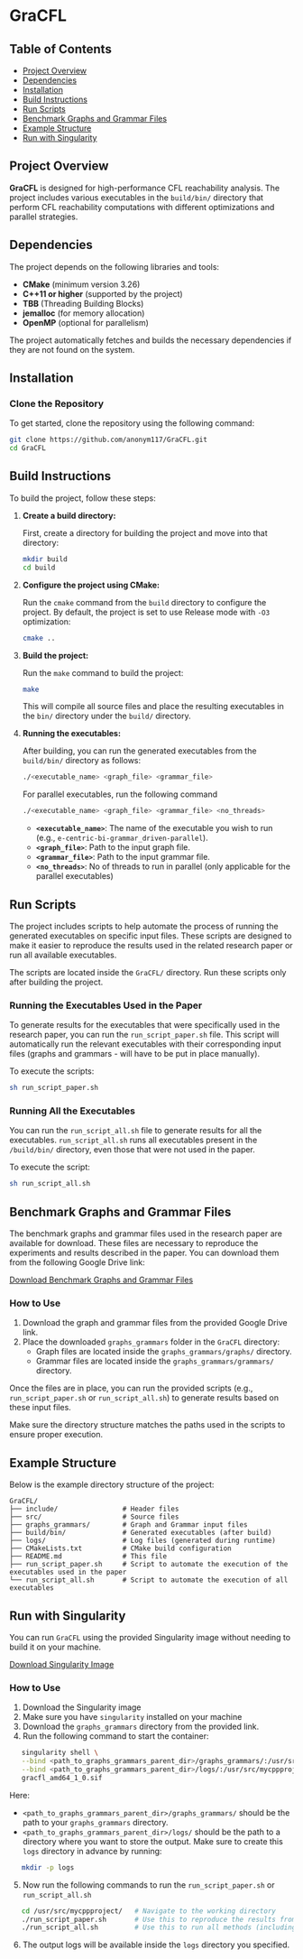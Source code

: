 # GraCFL

## Table of Contents
- [Project Overview](#project-overview)
- [Dependencies](#dependencies)
- [Installation](#installation)
- [Build Instructions](#build-instructions)
- [Run Scripts](#run-scripts)
- [Benchmark Graphs and Grammar Files](#benchmark-graphs-and-grammar-files)
- [Example Structure](#example-structure)
- [Run with Singularity](#run-with-singularity)

## Project Overview
**GraCFL** is designed for high-performance CFL reachability analysis. The project includes various executables in the `build/bin/` directory that perform CFL reachability computations with different optimizations and parallel strategies.

## Dependencies
The project depends on the following libraries and tools:

- **CMake** (minimum version 3.26)
- **C++11 or higher** (supported by the project)
- **TBB** (Threading Building Blocks)
- **jemalloc** (for memory allocation)
- **OpenMP** (optional for parallelism)

The project automatically fetches and builds the necessary dependencies if they are not found on the system.

## Installation

### Clone the Repository
To get started, clone the repository using the following command:

```bash
git clone https://github.com/anonym117/GraCFL.git
cd GraCFL
```

## Build Instructions

To build the project, follow these steps:

1. **Create a build directory:**

    First, create a directory for building the project and move into that directory:

    ```bash
    mkdir build
    cd build
    ```

2. **Configure the project using CMake:**

    Run the `cmake` command from the `build` directory to configure the project. By default, the project is set to use Release mode with `-O3` optimization:

    ```bash
    cmake ..
    ```
3. **Build the project:**

    Run the `make` command to build the project:
   
    ```bash
    make
    ```
    This will compile all source files and place the resulting executables in the `bin/` directory under the `build/` directory.

5. **Running the executables:**

    After building, you can run the generated executables from the `build/bin/` directory as follows:
   
   ```bash
   ./<executable_name> <graph_file> <grammar_file>
   ```
    For parallel executables, run the following command
   ```bash
   ./<executable_name> <graph_file> <grammar_file> <no_threads>
   ```
   
    - **`<executable_name>`**: The name of the executable you wish to run (e.g., `e-centric-bi-grammar_driven-parallel`).
    - **`<graph_file>`**: Path to the input graph file.
    - **`<grammar_file>`**: Path to the input grammar file.
    - **`<no_threads>`**: No of threads to run in parallel (only applicable for the parallel executables)


## Run Scripts 

The project includes scripts to help automate the process of running the generated executables on specific input files. These scripts are designed to make it easier to reproduce the results used in the related research paper or run all available executables. 

The scripts are located inside the `GraCFL/` directory. Run these scripts only after building the project.

### Running the Executables Used in the Paper

To generate results for the executables that were specifically used in the research paper, you can run the `run_script_paper.sh` file. This script will automatically run the relevant executables with their corresponding input files (graphs and grammars - will have to be put in place manually).

To execute the scripts:

```bash
sh run_script_paper.sh
```

### Running All the Executables

You can run the `run_script_all.sh` file to generate results for all the executables. `run_script_all.sh` runs all executables present in the `/build/bin/` directory, even those that were not used in the paper.

To execute the script:

```bash
sh run_script_all.sh
```

## Benchmark Graphs and Grammar Files

The benchmark graphs and grammar files used in the research paper are available for download. These files are necessary to reproduce the experiments and results described in the paper. You can download them from the following Google Drive link:

[Download Benchmark Graphs and Grammar Files](https://drive.google.com/drive/folders/1mLMhuXbj4Eu9xrhFcQs3uH3Lp0lw0iZ8?usp=sharing)

### How to Use

1. Download the graph and grammar files from the provided Google Drive link.
2. Place the downloaded `graphs_grammars` folder in the `GraCFL` directory:
   - Graph files are located inside  the `graphs_grammars/graphs/` directory.
   - Grammar files are located inside the `graphs_grammars/grammars/` directory.

Once the files are in place, you can run the provided scripts (e.g., `run_script_paper.sh` or `run_script_all.sh`) to generate results based on these input files.

Make sure the directory structure matches the paths used in the scripts to ensure proper execution.

## Example Structure

Below is the example directory structure of the project:
```
GraCFL/
├── include/                # Header files
├── src/                    # Source files
├── graphs_grammars/        # Graph and Grammar input files
├── build/bin/              # Generated executables (after build)
├── logs/                   # Log files (generated during runtime)
├── CMakeLists.txt          # CMake build configuration
├── README.md               # This file
├── run_script_paper.sh     # Script to automate the execution of the executables used in the paper
└── run_script_all.sh       # Script to automate the execution of all executables
```

## Run with Singularity

You can run `GraCFL` using the provided Singularity image without needing to build it on your machine.

[Download Singularity Image](https://drive.google.com/file/d/12T7fwT2t22akz3yrY8jeu_qkmdsE3mWy/view?usp=sharing) 

### How to Use

1. Download the Singularity image
2. Make sure you have `singularity` installed on your machine
3. Download the `graphs_grammars` directory from the provided link.
4. Run the following command to start the container:
```bash
   singularity shell \
   --bind <path_to_graphs_grammars_parent_dir>/graphs_grammars/:/usr/src/mycppproject/graphs_grammars/ \
   --bind <path_to_graphs_grammars_parent_dir>/logs/:/usr/src/mycppproject/logs/ \
   gracfl_amd64_1_0.sif
```
Here:
- `<path_to_graphs_grammars_parent_dir>/graphs_grammars/` should be the path to your `graphs_grammars` directory.
- `<path_to_graphs_grammars_parent_dir>/logs/` should be the path to a directory where you want to store the output. Make sure to create this `logs` directory in advance by running:
```bash 
   mkdir -p logs
```
5. Now run the following commands to run the `run_script_paper.sh` or `run_script_all.sh`
```bash
   cd /usr/src/mycppproject/   # Navigate to the working directory
   ./run_script_paper.sh       # Use this to reproduce the results from the paper
   ./run_script_all.sh         # Use this to run all methods (including those not covered in the paper)
```
6. The output logs will be available inside the `logs` directory you specified.






